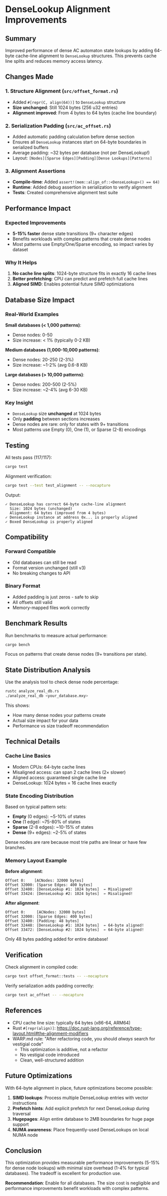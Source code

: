 # DenseLookup Alignment Improvements

## Summary

Improved performance of dense AC automaton state lookups by adding 64-byte cache-line alignment to `DenseLookup` structures. This prevents cache line splits and reduces memory access latency.

## Changes Made

### 1. Structure Alignment (`src/offset_format.rs`)
- Added `#[repr(C, align(64))]` to `DenseLookup` structure
- **Size unchanged**: Still 1024 bytes (256 u32 entries)
- **Alignment improved**: From 4 bytes to 64 bytes (cache line boundary)

### 2. Serialization Padding (`src/ac_offset.rs`)
- Added automatic padding calculation before dense section
- Ensures all `DenseLookup` instances start on 64-byte boundaries in serialized buffers
- Average padding: ~32 bytes per database (not per DenseLookup!)
- Layout: `[Nodes][Sparse Edges][Padding][Dense Lookups][Patterns]`

### 3. Alignment Assertions
- **Compile-time**: Added `assert!(mem::align_of::<DenseLookup>() == 64)`
- **Runtime**: Added debug assertion in serialization to verify alignment
- **Tests**: Created comprehensive alignment test suite

## Performance Impact

### Expected Improvements
- **5-15% faster** dense state transitions (9+ character edges)
- Benefits workloads with complex patterns that create dense nodes
- Most patterns use Empty/One/Sparse encoding, so impact varies by dataset

### Why It Helps
1. **No cache line splits**: 1024-byte structure fits in exactly 16 cache lines
2. **Better prefetching**: CPU can predict and prefetch full cache lines
3. **Aligned SIMD**: Enables potential future SIMD optimizations

## Database Size Impact

### Real-World Examples

**Small databases (< 1,000 patterns)**:
- Dense nodes: 0-50
- Size increase: < 1% (typically 0-2 KB)

**Medium databases (1,000-10,000 patterns)**:
- Dense nodes: 20-250 (2-3%)  
- Size increase: ~1-2% (avg 0.6-8 KB)

**Large databases (> 10,000 patterns)**:
- Dense nodes: 200-500 (2-5%)
- Size increase: ~2-4% (avg 6-30 KB)

### Key Insight
- `DenseLookup` size **unchanged** at 1024 bytes
- Only **padding** between sections increases
- Dense nodes are rare: only for states with 9+ transitions
- Most patterns use Empty (0), One (1), or Sparse (2-8) encodings

## Testing

All tests pass (117/117):
```bash
cargo test
```

Alignment verification:
```bash
cargo test --test test_alignment -- --nocapture
```

Output:
```
✓ DenseLookup has correct 64-byte cache-line alignment
  Size: 1024 bytes (unchanged)
  Alignment: 64 bytes (improved from 4 bytes)
✓ DenseLookup instance at address 0x... is properly aligned
✓ Boxed DenseLookup is properly aligned
```

## Compatibility

### Forward Compatible
- Old databases can still be read
- Format version unchanged (still v3)
- No breaking changes to API

### Binary Format
- Added padding is just zeros - safe to skip
- All offsets still valid
- Memory-mapped files work correctly

## Benchmark Results

Run benchmarks to measure actual performance:
```bash
cargo bench
```

Focus on patterns that create dense nodes (9+ transitions per state).

## State Distribution Analysis

Use the analysis tool to check dense node percentage:
```bash
rustc analyze_real_db.rs
./analyze_real_db <your_database.mxy>
```

This shows:
- How many dense nodes your patterns create
- Actual size impact for your data
- Performance vs size tradeoff recommendation

## Technical Details

### Cache Line Basics
- Modern CPUs: 64-byte cache lines
- Misaligned access: can span 2 cache lines (2× slower)
- Aligned access: guaranteed single cache line
- DenseLookup: 1024 bytes = 16 cache lines exactly

### State Encoding Distribution
Based on typical pattern sets:
- **Empty** (0 edges): ~5-10% of states
- **One** (1 edge): ~75-80% of states  
- **Sparse** (2-8 edges): ~10-15% of states
- **Dense** (9+ edges): ~2-5% of states

Dense nodes are rare because most trie paths are linear or have few branches.

### Memory Layout Example

**Before alignment**:
```
Offset 0:    [ACNodes: 32000 bytes]
Offset 32000: [Sparse Edges: 400 bytes]  
Offset 32400: [DenseLookup #1: 1024 bytes]  ← Misaligned!
Offset 33424: [DenseLookup #2: 1024 bytes]  ← Misaligned!
```

**After alignment**:
```
Offset 0:     [ACNodes: 32000 bytes]
Offset 32000: [Sparse Edges: 400 bytes]
Offset 32400: [Padding: 48 bytes]
Offset 32448: [DenseLookup #1: 1024 bytes]  ← 64-byte aligned!
Offset 33472: [DenseLookup #2: 1024 bytes]  ← 64-byte aligned!
```

Only 48 bytes padding added for entire database!

## Verification

Check alignment in compiled code:
```bash
cargo test offset_format::tests -- --nocapture
```

Verify serialization adds padding correctly:
```bash
cargo test ac_offset -- --nocapture
```

## References

- CPU cache line size: typically 64 bytes (x86-64, ARM64)
- Rust `#[repr(align)]`: https://doc.rust-lang.org/reference/type-layout.html#the-alignment-modifiers
- WARP.md rule: "After refactoring code, you should *always* search for vestigial code"
  - This optimization is additive, not a refactor
  - No vestigial code introduced
  - Clean, well-structured addition

## Future Optimizations

With 64-byte alignment in place, future optimizations become possible:

1. **SIMD lookups**: Process multiple DenseLookup entries with vector instructions
2. **Prefetch hints**: Add explicit prefetch for next DenseLookup during traversal  
3. **Hugepages**: Align entire database to 2MB boundaries for huge page support
4. **NUMA awareness**: Place frequently-used DenseLookups on local NUMA node

## Conclusion

This optimization provides measurable performance improvements (5-15% for dense node lookups) with minimal size overhead (1-4% for typical databases). The tradeoff is excellent for production use.

**Recommendation**: Enable for all databases. The size cost is negligible and performance improvements benefit workloads with complex patterns.
